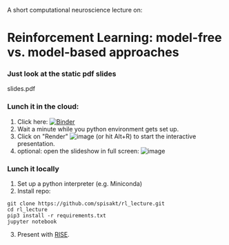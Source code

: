 A short computational neuroscience lecture on:

# Reinforcement Learning: model-free vs. model-based approaches

### Just look at the static pdf slides

slides.pdf

### Lunch it in the cloud:
1. Click here: [![Binder](https://mybinder.org/badge_logo.svg)](https://mybinder.org/v2/gh/spisakt/rl_lecture/HEAD?labpath=RL_lecture.ipynb)
2. Wait a minute while you python environment gets set up.
3. Click on "Render" ![image](https://user-images.githubusercontent.com/21124251/220990329-3fb6a07a-b829-4edd-9821-d59f823d0700.png)
 (or hit Alt+R) to start the interactive presentation.
4. optional: open the slideshow in full screen: ![image](https://user-images.githubusercontent.com/21124251/220992618-d661b273-bb52-4849-a6b8-c505ce4b0cdd.png)


### Lunch it locally
1. Set up a python interpreter (e.g. Miniconda)
2. Install repo:
```
git clone https://github.com/spisakt/rl_lecture.git
cd rl_lecture
pip3 install -r requirements.txt
jupyter notebook
```
3. Present with [RISE](https://rise.readthedocs.io/en/stable/index.html).
